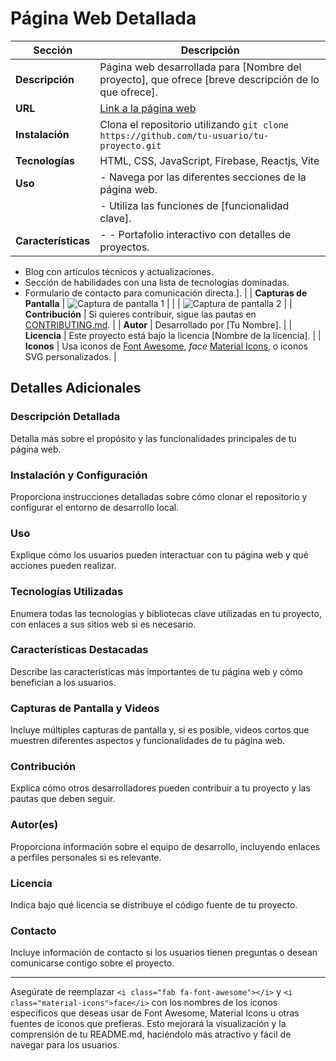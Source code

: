 # Página Web Detallada

| Sección             | Descripción                                                                                                                                                     |
|---------------------|-----------------------------------------------------------------------------------------------------------------------------------------------------------------|
| **Descripción**     | Página web desarrollada para [Nombre del proyecto], que ofrece [breve descripción de lo que ofrece].                                                             |
| **URL**             | [Link a la página web](https://developercesarmontilla.netlify.app/)                                                                                             |
| **Instalación**     | Clona el repositorio utilizando `git clone https://github.com/tu-usuario/tu-proyecto.git`                                                                        |
| **Tecnologías**     | HTML, CSS, JavaScript, Firebase, Reactjs, Vite                                                                                                                                 |
| **Uso**             | - Navega por las diferentes secciones de la página web.                                                                                                          |
|                     | - Utiliza las funciones de [funcionalidad clave].                                                                                                                |
| **Características** | - - Portafolio interactivo con detalles de proyectos.
- Blog con artículos técnicos y actualizaciones.
- Sección de habilidades con una lista de tecnologías dominadas.
- Formulario de contacto para comunicación directa.].                                                                                                                        |
| **Capturas de Pantalla** | ![Captura de pantalla 1](ruta/a/imagen1.png)                                                                                                                   |
|                         | ![Captura de pantalla 2](ruta/a/imagen2.png)                                                                                                                   |
| **Contribución**    | Si quieres contribuir, sigue las pautas en [CONTRIBUTING.md](link/a/contributing.md).                                                                           |
| **Autor**           | Desarrollado por [Tu Nombre].                                                                                                                                   |
| **Licencia**        | Este proyecto está bajo la licencia [Nombre de la licencia].                                                                                                     |
| **Iconos**          | Usa iconos de <i class="fab fa-font-awesome"></i> [Font Awesome](https://fontawesome.com/icons?d=gallery&m=free), <i class="material-icons">face</i> [Material Icons](https://material.io/resources/icons/), o iconos SVG personalizados. |

## Detalles Adicionales

### Descripción Detallada

Detalla más sobre el propósito y las funcionalidades principales de tu página web.

### Instalación y Configuración

Proporciona instrucciones detalladas sobre cómo clonar el repositorio y configurar el entorno de desarrollo local.

### Uso

Explique cómo los usuarios pueden interactuar con tu página web y qué acciones pueden realizar.

### Tecnologías Utilizadas

Enumera todas las tecnologías y bibliotecas clave utilizadas en tu proyecto, con enlaces a sus sitios web si es necesario.

### Características Destacadas

Describe las características más importantes de tu página web y cómo benefician a los usuarios.

### Capturas de Pantalla y Videos

Incluye múltiples capturas de pantalla y, si es posible, videos cortos que muestren diferentes aspectos y funcionalidades de tu página web.

### Contribución

Explica cómo otros desarrolladores pueden contribuir a tu proyecto y las pautas que deben seguir.

### Autor(es)

Proporciona información sobre el equipo de desarrollo, incluyendo enlaces a perfiles personales si es relevante.

### Licencia

Indica bajo qué licencia se distribuye el código fuente de tu proyecto.

### Contacto

Incluye información de contacto si los usuarios tienen preguntas o desean comunicarse contigo sobre el proyecto.

---

Asegúrate de reemplazar `<i class="fab fa-font-awesome"></i>` y `<i class="material-icons">face</i>` con los nombres de los iconos específicos que deseas usar de Font Awesome, Material Icons u otras fuentes de iconos que prefieras. Esto mejorará la visualización y la comprensión de tu README.md, haciéndolo más atractivo y fácil de navegar para los usuarios.
